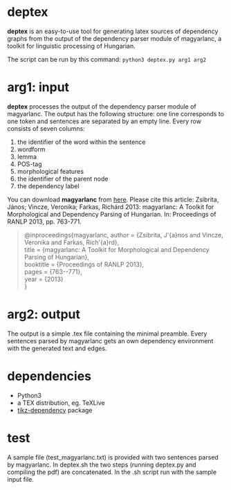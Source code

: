 # deptex

**deptex** is an easy-to-use tool for generating latex sources of dependency graphs from the output of the dependency parser module of magyarlanc, a toolkit for linguistic processing of Hungarian.

The script can be run by this command: `python3 deptex.py arg1 arg2`

# arg1: input

**deptex** processes the output of the dependency parser module of magyarlanc. The output has the following structure: one line corresponds to one token and sentences are separated by an empty line. Every row consists of seven columns:

1. the identifier of the word within the sentence
1. wordform
1. lemma
1. POS-tag
1. morphological features
1. the identifier of the parent node
1. the dependency label

You can download **magyarlanc** from [here](http://www.inf.u-szeged.hu/rgai/magyarlanc). Please cite this article: Zsibrita, János; Vincze, Veronika; Farkas, Richárd 2013: magyarlanc: A Toolkit for Morphological and Dependency Parsing of Hungarian. In: Proceedings of RANLP 2013, pp. 763-771.

> @inproceedings{magyarlanc,
> author = {Zsibrita, J\'{a}nos and Vincze, Veronika and Farkas, Rich\'{a}rd}, \
> title = {magyarlanc: A Toolkit for Morphological and Dependency Parsing of Hungarian}, \
> booktitle = {Proceedings of RANLP 2013}, \
> pages = {763--771}, \
> year = {2013} \
> }

# arg2: output

The output is a simple .tex file containing the minimal preamble. Every sentences parsed by magyarlanc gets an own dependency environment with the generated text and edges.

# dependencies

* Python3
* a TEX distribution, eg. TeXLive
* [tikz-dependency](https://ctan.org/pkg/tikz-dependency) package

# test

A sample file (test_magyarlanc.txt) is provided with two sentences parsed by magyarlanc. In deptex.sh the two steps (running deptex.py and compiling the pdf) are concatenated. In the .sh script run with the sample input file.
